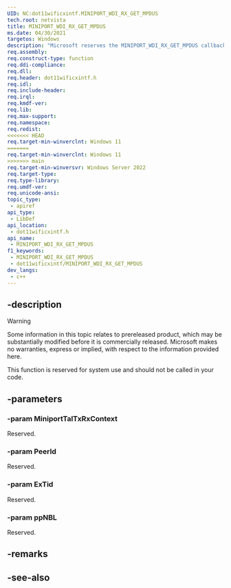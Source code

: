 ```yaml
---
UID: NC:dot11wificxintf.MINIPORT_WDI_RX_GET_MPDUS
tech.root: netvista
title: MINIPORT_WDI_RX_GET_MPDUS
ms.date: 04/30/2021
targetos: Windows
description: "Microsoft reserves the MINIPORT_WDI_RX_GET_MPDUS callback function for internal use only. Don't use this callback function in your code."
req.assembly: 
req.construct-type: function
req.ddi-compliance: 
req.dll: 
req.header: dot11wificxintf.h
req.idl: 
req.include-header: 
req.irql: 
req.kmdf-ver: 
req.lib: 
req.max-support: 
req.namespace: 
req.redist: 
<<<<<<< HEAD
req.target-min-winverclnt: Windows 11 
=======
req.target-min-winverclnt: Windows 11
>>>>>>> main
req.target-min-winversvr: Windows Server 2022
req.target-type: 
req.type-library: 
req.umdf-ver: 
req.unicode-ansi: 
topic_type:
 - apiref
api_type:
 - LibDef
api_location:
 - dot11wificxintf.h
api_name:
 - MINIPORT_WDI_RX_GET_MPDUS
f1_keywords:
 - MINIPORT_WDI_RX_GET_MPDUS
 - dot11wificxintf/MINIPORT_WDI_RX_GET_MPDUS
dev_langs:
 - c++
---
```


## -description

> [!WARNING]
> Some information in this topic relates to prereleased product, which may be substantially modified before it is commercially released. Microsoft makes no warranties, express or implied, with respect to the information provided here.

This function is reserved for system use and should not be called in your code.

## -parameters

### -param MiniportTalTxRxContext

Reserved.

### -param PeerId

Reserved.

### -param ExTid

Reserved.

### -param ppNBL

Reserved.

## -remarks

## -see-also

